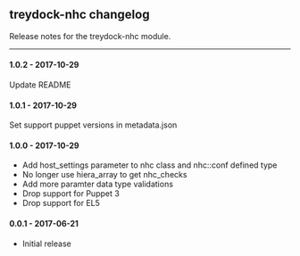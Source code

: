 ## treydock-nhc changelog

Release notes for the treydock-nhc module.

------------------------------------------

#### 1.0.2 - 2017-10-29

Update README

#### 1.0.1 - 2017-10-29

Set support puppet versions in metadata.json

#### 1.0.0 - 2017-10-29

* Add host_settings parameter to nhc class and nhc::conf defined type
* No longer use hiera\_array to get nhc_checks
* Add more paramter data type validations
* Drop support for Puppet 3
* Drop support for EL5

#### 0.0.1 - 2017-06-21

* Initial release
